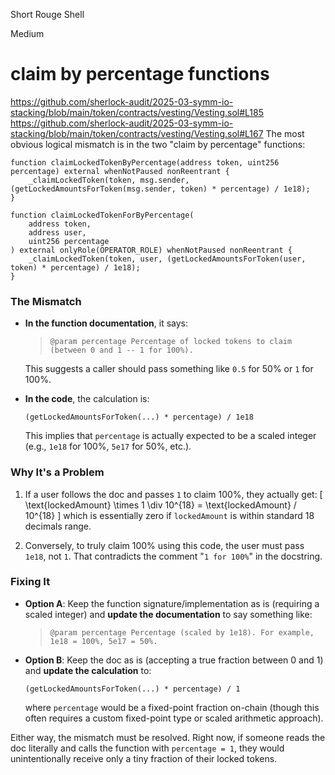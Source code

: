 Short Rouge Shell

Medium

# claim by percentage functions

https://github.com/sherlock-audit/2025-03-symm-io-stacking/blob/main/token/contracts/vesting/Vesting.sol#L185
https://github.com/sherlock-audit/2025-03-symm-io-stacking/blob/main/token/contracts/vesting/Vesting.sol#L167
The most obvious logical mismatch is in the two "claim by percentage" functions:

```solidity
function claimLockedTokenByPercentage(address token, uint256 percentage) external whenNotPaused nonReentrant {
    _claimLockedToken(token, msg.sender, (getLockedAmountsForToken(msg.sender, token) * percentage) / 1e18);
}

function claimLockedTokenForByPercentage(
    address token,
    address user,
    uint256 percentage
) external onlyRole(OPERATOR_ROLE) whenNotPaused nonReentrant {
    _claimLockedToken(token, user, (getLockedAmountsForToken(user, token) * percentage) / 1e18);
}
```

### The Mismatch

- **In the function documentation**, it says:
  > `@param percentage Percentage of locked tokens to claim (between 0 and 1 -- 1 for 100%).`

  This suggests a caller should pass something like `0.5` for 50% or `1` for 100%.

- **In the code**, the calculation is:
  ```solidity
  (getLockedAmountsForToken(...) * percentage) / 1e18
  ```
  This implies that `percentage` is actually expected to be a scaled integer (e.g., `1e18` for 100%, `5e17` for 50%, etc.). 

### Why It's a Problem

1. If a user follows the doc and passes `1` to claim 100%, they actually get:
   \[
   \text{lockedAmount} \times 1 \div 10^{18} = \text{lockedAmount} / 10^{18}
   \]
   which is essentially zero if `lockedAmount` is within standard 18 decimals range.

2. Conversely, to truly claim 100% using this code, the user must pass `1e18`, not `1`. That contradicts the comment "`1 for 100%`" in the docstring.

### Fixing It

- **Option A**: Keep the function signature/implementation as is (requiring a scaled integer) and **update the documentation** to say something like:
  > `@param percentage Percentage (scaled by 1e18). For example, 1e18 = 100%, 5e17 = 50%.`

- **Option B**: Keep the doc as is (accepting a true fraction between 0 and 1) and **update the calculation** to:
  ```solidity
  (getLockedAmountsForToken(...) * percentage) / 1
  ```
  where `percentage` would be a fixed-point fraction on-chain (though this often requires a custom fixed-point type or scaled arithmetic approach).

Either way, the mismatch must be resolved. Right now, if someone reads the doc literally and calls the function with `percentage = 1`, they would unintentionally receive only a tiny fraction of their locked tokens.
